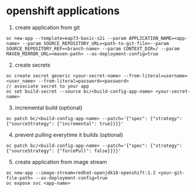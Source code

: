 # openshift applications

1. create application from git
```
oc new-app --template=eap73-basic-s2i --param APPLICATION_NAME=<app-name> --param SOURCE_REPOSITORY_URL=<path-to-git-file>--param SOURCE_REPOSITORY_REF=<branch-name> --param CONTEXT_DIR=/ --param MAVEN_MIRROR_URL=<maven-path> --as-deployment-config=true
```
2. create secrets
```
oc create secret generic <your-secret-name> --from-literal=username=<user_name> --from-literal=password=<password>
// associate secret to your app
oc set build-secret --source bc/<build-config-app-name> <your-secret-name>
```
3. incremental build (optional)
```
oc patch bc/<build-config-app-name> --patch='{"spec": {"strategy": {"sourceStrategy": {"incremental": true}}}}'
```
4. prevent pulling everytime it builds (optional)
```
oc patch bc/<build-config-app-name> --patch='{"spec": {"strategy": {"sourceStrategy": {"forcePull": false}}}}'
```
5. create application from image stream
```
oc new-app --image-stream=redhat-openjdk18-openshift:1.2 <your-git-file-path> --as-deployment-config=true
oc expose svc <app-name>
```
